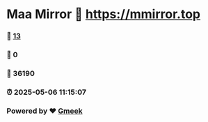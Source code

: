# Maa Mirror :link: https://mmirror.top 
### :page_facing_up: [13](https://mmirror.top/tag.html) 
### :speech_balloon: 0 
### :hibiscus: 36190 
### :alarm_clock: 2025-05-06 11:15:07 
### Powered by :heart: [Gmeek](https://github.com/Meekdai/Gmeek)
